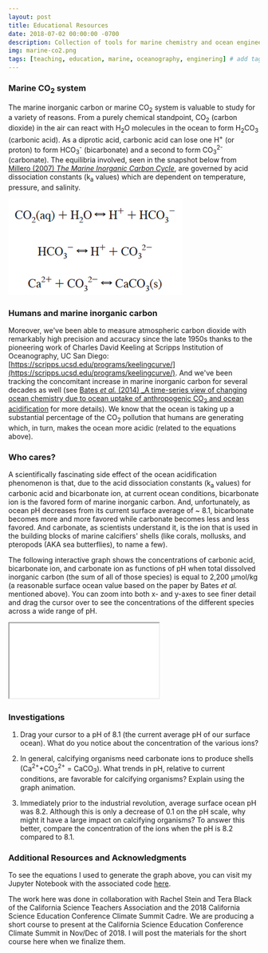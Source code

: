 ```yaml
---
layout: post
title: Educational Resources
date: 2018-07-02 00:00:00 -0700
description: Collection of tools for marine chemistry and ocean engineering teaching
img: marine-co2.png
tags: [teaching, education, marine, oceanography, enginering] # add tag
---
```


### Marine CO<sub>2</sub> system
The marine inorganic carbon or marine CO<sub>2</sub> system is valuable to study for a variety of reasons. From a purely chemical standpoint, CO<sub>2</sub> (carbon dioxide) in the air can react with H<sub>2</sub>O molecules in the ocean to form H<sub>2</sub>CO<sub>3</sub> (carbonic acid). As a diprotic acid, carbonic acid can lose one H<sup>+</sup> (or proton) to form HCO<sub>3</sub><sup>-</sup> (bicarbonate) and a second to form CO<sub>3</sub><sup>2-</sup> (carbonate). The equilibria involved, seen in the snapshot below from [Millero (2007) _The Marine Inorganic Carbon Cycle_](https://pubs.acs.org/doi/abs/10.1021/cr0503557), are governed by acid dissociation constants (k<sub>a</sub> values) which are dependent on temperature, pressure, and salinity.

![](../assets/img/for_posts/millero2007.png)

### Humans and marine inorganic carbon
Moreover, we've been able to measure atmospheric carbon dioxide with remarkably high precision and accuracy since the late 1950s thanks to the pioneering work of Charles David Keeling at Scripps Institution of Oceanography, UC San Diego: [https://scripps.ucsd.edu/programs/keelingcurve/](https://scripps.ucsd.edu/programs/keelingcurve/). And we've been tracking the concomitant increase in marine inorganic carbon for several decades as well (see [Bates _et al._ (2014) _A time-series view of changing ocean chemistry due to ocean uptake of anthropogenic CO<sub>2</sub> and ocean acidification](https://tos.org/oceanography/article/a-time-series-view-of-changing-ocean-chemistry-due-to-ocean-uptake-ofanthro) for more details). We know that the ocean is taking up a substantial percentage of the CO<sub>2</sub> pollution that humans are generating which, in turn, makes the ocean more acidic (related to the equations above).

### Who cares?
A scientifically fascinating side effect of the ocean acidification phenomenon is that, due to the acid dissociation constants (k<sub>a</sub> values) for carbonic acid and bicarbonate ion, at current ocean conditions, bicarbonate ion is the favored form of marine inorganic carbon. And, unfortunately, as ocean pH decreases from its current surface average of ~ 8.1, bicarbonate becomes more and more favored while carbonate becomes less and less favored. And carbonate, as scientists understand it, is the ion that is used in the building blocks of marine calcifiers' shells (like corals, mollusks, and pteropods (AKA sea butterflies), to name a few).

The following interactive graph shows the concentrations of carbonic acid, bicarbonate ion, and carbonate ion as functions of pH when total dissolved inorganic carbon (the sum of all of those species) is equal to 2,200 &mu;mol/kg (a reasonable surface ocean value based on the paper by Bates _et al._ mentioned above). You can zoom into both x- and y-axes to see finer detail and drag the cursor over to see the concentrations of the different species across a wide range of pH.

<div class="resp-container">
    <iframe class="resp-iframe" src="../interactive-pages/marine-co2-equil.html"></iframe>
</div>

### Investigations
1. Drag your cursor to a pH of 8.1 (the current average pH of our surface ocean).  What do you notice about the concentration of the various ions?

2. In general, calcifying organisms need carbonate ions to produce shells (Ca<sup>2+</sup>+CO<sub>3</sub><sup>2+</sup> = CaCO<sub>3</sub>). What trends in pH, relative to current conditions, are favorable for calcifying organisms? Explain using the graph animation.

3. Immediately prior to the industrial revolution, average surface ocean pH was 8.2. Although this is only a decrease of 0.1 on the pH scale, why might it have a large impact on calcifying organisms? To answer this better, compare the concentration of the ions when the pH is 8.2 compared to 8.1.

### Additional Resources and Acknowledgments
To see the equations I used to generate the graph above, you can visit my Jupyter Notebook with the associated code [here](https://github.com/SUPScientist/Website-Analysis/blob/master/Teaching-Resources/Marine%20CO2%20Equilibria%2C%20Static.ipynb).

The work here was done in collaboration with Rachel Stein and Tera Black of the California Science Teachers Association and the 2018 California Science Education Conference Climate Summit Cadre. We are producing a short course to present at the California Science Education Conference Climate Summit in Nov/Dec of 2018. I will post the materials for the short course here when we finalize them.
